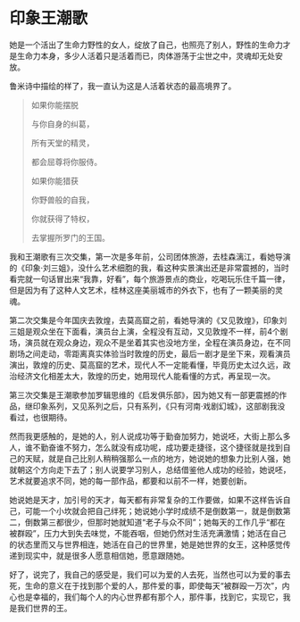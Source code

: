 # 印象王潮歌

她是一个活出了生命力野性的女人，绽放了自己，也照亮了别人，野性的生命力才是生命力本身，多少人活着只是活着而已，肉体游荡于尘世之中，灵魂却无处安放。

鲁米诗中描绘的样了，我一直认为这是人活着状态的最高境界了。

> 如果你能摆脱
>
> 与你自身的纠葛，
>
> 所有天堂的精灵，
>
> 都会屈尊将你服侍。
>
> 如果你能猎获
>
> 你野兽般的自我，
>
> 你就获得了特权，
>
> 去掌握所罗门的王国。

我和王潮歌有三次交集，第一次是多年前，公司团体旅游，去桂森漓江，看她导演的《印象·刘三姐》，没什么艺术细胞的我，看这种实景演出还是非常震撼的，当时看完就一句话冒出来“我靠，好看”，每个旅游景点的商业，吃喝玩乐住千篇一律，但是因为有了这种人文艺术，桂林这座美丽城市的外衣下，也有了一颗美丽的灵魂。

第二次交集是今年国庆去敦煌，去莫高窟之前，看她导演的《又见敦煌》，印象刘三姐是观众坐在下面看，演员台上演，全程没有互动，又见敦煌不一样，前4个剧场，演员就在观众身边，观众不是坐着其实也没地方坐，全程在演员身边，在不同剧场之间走动，零距离真实体验当时敦煌的历史，最后一剧才是坐下来，观看演员演出，敦煌的历史、莫高窟的艺术，现代人不一定能看懂，毕竟历史太过久远，政治经济文化相差太大，敦煌的历史，她用现代人能看懂的方式，再呈现一次。

第三次交集是王潮歌参加罗辑思维的《启发俱乐部》，因为她又有一部更震撼的作品，继印象系列，又见系列之后，只有系列，《只有河南·戏剧幻城》，这部剧我没看过，也很期待。

然而我更感触的，是她的人，别人说成功等于勤奋加努力，她说呸，大街上那么多人，谁不勤奋谁不努力，怎么就没有成功呢，成功要走捷径，这个捷径就是找到自己的天赋，就是自己比别人稍稍强那么一点的地方，她说她的想象力比别人强，她就朝这个方向走下去了；别人说要学习别人，总结借鉴他人成功的经验，她说呸，艺术就要追求不同，她的每一部作品，都要和以前不一样，她要创新。

她说她是天才，加引号的天才，每天都有非常复杂的工作要做，如果不这样告诉自己，可能一个小坎就会把自己绊死；她说她小学时成绩不是倒数第一，就是倒数第二，倒数第三都很少，但那时她就知道“老子与众不同”；她每天的工作几乎“都在被群殴”，压力大到失去味觉，不能吞咽，但她仍然对生活充满激情；她活在自己的状态里而又与世界相连，她活在自己的世界里，她是她世界的女王，这种感觉传递到现实中，就是很多人愿意相信她，愿意跟随她。

好了，说完了，我自己的感受是，我们可以为爱的人去死，当然也可以为爱的事去死，生命的意义在于找到那个爱的人，那件爱的事，即使每天“被群殴一万次”，内心也是幸福的，我们每个人的内心世界都有那个人，那件事，找到它，实现它，我是我们世界的王。


